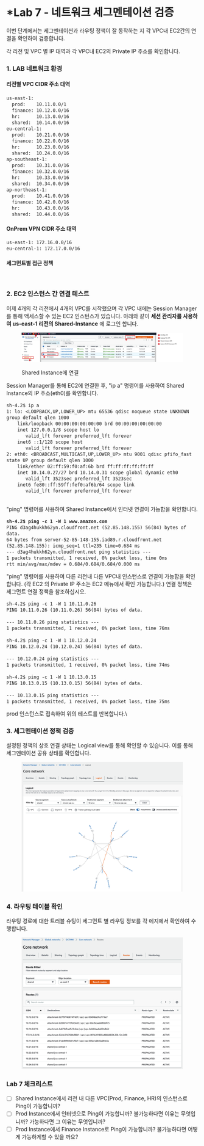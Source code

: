 # \*Lab 7 - 네트워크 세그멘테이션 검증

이번 단계에서는 세그멘테이션과 라우팅 정책이 잘 동작하는 지 각 VPC내 EC2간의 연결을 확인하여 검증합니다.

각 리전 및 VPC 별 IP 대역과 각 VPC내 EC2의 Private IP 주소를 확인합니다.



### 1. LAB 네트워크 환경&#x20;



#### 리전별 VPC CIDR 주소 대역&#x20;

```
us-east-1: 
  prod:    10.11.0.0/1
  finance: 10.12.0.0/16
  hr:      10.13.0.0/16
  shared:  10.14.0.0/16
eu-central-1: 
  prod:    10.21.0.0/16
  finance: 10.22.0.0/16
  hr:      10.23.0.0/16
  shared:  10.24.0.0/16
ap-southeast-1: 
  prod:    10.31.0.0/16
  finance: 10.32.0.0/16
  hr:      10.33.0.0/16
  shared:  10.34.0.0/16
ap-northeast-1: 
  prod:    10.41.0.0/16
  finance: 10.42.0.0/16
  hr:      10.43.0.0/16
  shared:  10.44.0.0/16
```

#### OnPrem VPN CIDR 주소 대역

```
us-east-1: 172.16.0.0/16
eu-central-1: 172.17.0.0/16
```



#### 세그먼트별 접근 정책

<figure><img src="https://static.us-east-1.prod.workshops.aws/public/bbadbd28-7122-44c1-b93d-2e5167ff0867/static/18.png" alt=""><figcaption></figcaption></figure>

### 2. EC2 인스턴스 간 연결 테스트&#x20;

이제 4개의 각 리전에서 4개의 VPC를 시작했으며 각 VPC 내에는 Session Manager를 통해 액세스할 수 있는 EC2 인스턴스가 있습니다.  아래와 같이 **세션 관리자를 사용하여 us-east-1 리전의 Shared-Instance** 에 로그인 합니다.

<figure><img src="../.gitbook/assets/image (29).png" alt=""><figcaption><p>Shared Instance에 연결 </p></figcaption></figure>

Session Manager를 통해 EC2에 연결한 후, "ip a" 명령어를 사용하여 Shared Instance의 IP 주소(eth0)를 확인합니다.

<pre><code>sh-4.2$ ip a
1: lo: &#x3C;LOOPBACK,UP,LOWER_UP> mtu 65536 qdisc noqueue state UNKNOWN group default qlen 1000
    link/loopback 00:00:00:00:00:00 brd 00:00:00:00:00:00
    inet 127.0.0.1/8 scope host lo
       valid_lft forever preferred_lft forever
    inet6 ::1/128 scope host
       valid_lft forever preferred_lft forever
2: eth0: &#x3C;BROADCAST,MULTICAST,UP,LOWER_UP> mtu 9001 qdisc pfifo_fast state UP group default qlen 1000
    link/ether 02:ff:59:f0:af:6b brd ff:ff:ff:ff:ff:ff
    inet 10.14.0.27/27 brd 10.14.0.31 scope global dynamic eth0
       valid_lft 3523sec preferred_lft 3523sec
    inet6 fe80::ff:59ff:fef0:af6b/64 scope link
       valid_lft forever preferred_lft forever
<strong>
</strong></code></pre>

"ping"  명령어를 사용하여 Shared Instance에서 인터넷 연결이 가능함을 확인합니다.&#x20;

<pre><code><strong>sh-4.2$ ping -c 1 -W 1 www.amazon.com
</strong>PING d3ag4hukkh62yn.cloudfront.net (52.85.148.155) 56(84) bytes of data.
64 bytes from server-52-85-148-155.iad89.r.cloudfront.net (52.85.148.155): icmp_seq=1 ttl=235 time=0.684 ms
--- d3ag4hukkh62yn.cloudfront.net ping statistics ---
1 packets transmitted, 1 received, 0% packet loss, time 0ms
rtt min/avg/max/mdev = 0.684/0.684/0.684/0.000 ms
</code></pre>

"ping"  명령어를 사용하여 다른 리전내 다른 VPC내 인스턴스로  연결이 가능함을 확인합니다. (각 EC2 의 Private IP 주소는 EC2 메뉴에서 확인 가능합니다.) 연결 정책은 세그먼트 연결 정책을 참조하십시오.

```
sh-4.2$ ping -c 1 -W 1 10.11.0.26
PING 10.11.0.26 (10.11.0.26) 56(84) bytes of data.

--- 10.11.0.26 ping statistics ---
1 packets transmitted, 1 received, 0% packet loss, time 76ms

sh-4.2$ ping -c 1 -W 1 10.12.0.24
PING 10.12.0.24 (10.12.0.24) 56(84) bytes of data.

--- 10.12.0.24 ping statistics ---
1 packets transmitted, 1 received, 0% packet loss, time 74ms

sh-4.2$ ping -c 1 -W 1 10.13.0.15
PING 10.13.0.15 (10.13.0.15) 56(84) bytes of data.

--- 10.13.0.15 ping statistics ---
1 packets transmitted, 1 received, 0% packet loss, time 75ms
```



prod 인스턴스로 접속하여 위의 테스트를 반복합니다.\


### 3. 세그멘테이션 정책 검증&#x20;

설정된 정책의 상호 연결 상태는 Logical view를 통해 확인할 수 있습니다. 이를 통해 세그멘테이션 공유 상태를 확인합니다.

<figure><img src="../.gitbook/assets/image (23).png" alt=""><figcaption></figcaption></figure>

### 4. 라우팅 테이블 확인

&#x20;라우팅 경로에 대한 트러블 슈팅이 세그먼트 별 라우팅 정보를 각 에지에서 확인하여 수행합니다.

<figure><img src="../.gitbook/assets/image (25).png" alt=""><figcaption></figcaption></figure>



### Lab 7 체크리스트

* [ ] Shared Instance에서 리전 내 다른 VPC(Prod, Finance, HR)의 인스턴스로 Ping이 가능합니까?
* [ ] Prod Instance에서 인터넷으로 Ping이 가능합니까? 불가능하다면 이유는 무엇입니까? 가능하다면 그 이유는 무엇입니까?
* [ ] Prod Instance에서 Finance Instance로 Ping이 가능합니까? 불가능하다면 어떻게 가능하게할 수 있을 까요?
